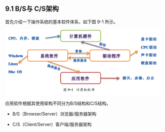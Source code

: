 ## 9.1 B/S与 C/S架构

首先介绍一下操作系统的基本软件体系，如下图 9-1 所示。

![](/assets/9-1.png)

应用软件根据其使用架构不同分为B/S结构和C/S结构。

* B/S（Browser/Server）浏览器/服务器架构

* C/S（Client/Server）客户端/服务器架构



